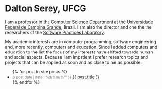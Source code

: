 # Dalton Serey, UFCG

I am a professor in the [Computer Science
Department](http://www.computacao.ufcg.edu.br) at the
[Universidade Federal de Campina Grande](http://www.ufcg.edu.br),
Brazil. I am also the director and one the the researchers of the
[Software Practices
Laboratory](http://splab.computacao.ufcg.edu.br/).

My academic interests are in computer programming, software
engineering and, more recently, computers and education. Since I
added computers and education to the list the focus of my
interests have shifted towards human and social aspects.
Because I am impatient I prefer research topics and projects that
can be applied as soon and as close to me as possible.

<ul>
  {% for post in site.posts %}
    <li>
      <small><span style="color: gray;">{{ post.date | date: '%d/%m/%Y' }}</span></small>
      <a href="{{ post.url }}">{{ post.title }}</a>
    </li>
  {% endfor %}
</ul>
